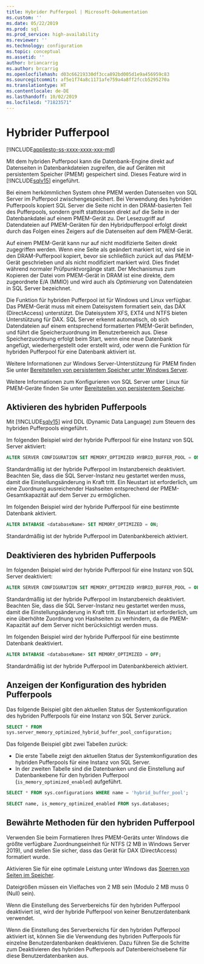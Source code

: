 ```yaml
---
title: Hybrider Pufferpool | Microsoft-Dokumentation
ms.custom: ''
ms.date: 05/22/2019
ms.prod: sql
ms.prod_service: high-availability
ms.reviewer: ''
ms.technology: configuration
ms.topic: conceptual
ms.assetid: ''
author: briancarrig
ms.author: brcarrig
ms.openlocfilehash: d03c66219330df3cca892bd005d1e9a456959c83
ms.sourcegitcommit: af5e1f74a8c1171afe759a4a8ff2fccb5295270a
ms.translationtype: HT
ms.contentlocale: de-DE
ms.lasthandoff: 10/02/2019
ms.locfileid: "71823571"
---
```

# <a name="hybrid-buffer-pool"></a>Hybrider Pufferpool
[!INCLUDE[appliesto-ss-xxxx-xxxx-xxx-md](../../includes/appliesto-ss-xxxx-xxxx-xxx-md.md)]

Mit dem hybriden Pufferpool kann die Datenbank-Engine direkt auf Datenseiten in Datenbankdateien zugreifen, die auf Geräten mit persistentem Speicher (PMEM) gespeichert sind. Dieses Feature wird in [!INCLUDE[sqlv15](../../includes/sssqlv15-md.md)] eingeführt.

Bei einem herkömmlichen System ohne PMEM werden Datenseiten von SQL Server im Pufferpool zwischengespeichert. Bei Verwendung des hybriden Pufferpools kopiert SQL Server die Seite nicht in den DRAM-basierten Teil des Pufferpools, sondern greift stattdessen direkt auf die Seite in der Datenbankdatei auf einem PMEM-Gerät zu. Der Lesezugriff auf Datendateien auf PMEM-Geräten für den Hybridpufferpool erfolgt direkt durch das Folgen eines Zeigers auf die Datenseiten auf dem PMEM-Gerät.  

Auf einem PMEM-Gerät kann nur auf nicht modifizierte Seiten direkt zugegriffen werden. Wenn eine Seite als geändert markiert ist, wird sie in den DRAM-Pufferpool kopiert, bevor sie schließlich zurück auf das PMEM-Gerät geschrieben und als nicht modifiziert markiert wird. Dies findet während normaler Prüfpunktvorgänge statt. Der Mechanismus zum Kopieren der Datei vom PMEM-Gerät in DRAM ist eine direkte, dem zugeordnete E/A (MMIO) und wird auch als *Optimierung* von Datendateien in SQL Server bezeichnet.


Die Funktion für hybriden Pufferpool ist für Windows und Linux verfügbar. Das PMEM-Gerät muss mit einem Dateisystem formatiert sein, das DAX (DirectAccess) unterstützt. Die Dateisystem XFS, EXT4 und NTFS bieten Unterstützung für DAX. SQL Server erkennt automatisch, ob sich Datendateien auf einem entsprechend formatierten PMEM-Gerät befinden, und führt die Speicherzuordnung im Benutzerbereich aus. Diese Speicherzuordnung erfolgt beim Start, wenn eine neue Datenbank angefügt, wiederhergestellt oder erstellt wird, oder wenn die Funktion für hybriden Pufferpool für eine Datenbank aktiviert ist.

Weitere Informationen zur Windows Server-Unterstützung für PMEM finden Sie unter [Bereitstellen von persistentem Speicher unter Windows Server](/windows-server/storage/storage-spaces/deploy-pmem/).

Weitere Informationen zum Konfigurieren von SQL Server unter Linux für PMEM-Geräte finden Sie unter [Bereitstellen von persistentem Speicher](../../linux/sql-server-linux-configure-pmem.md).

## <a name="enable-hybrid-buffer-pool"></a>Aktivieren des hybriden Pufferpools

Mit [!INCLUDE[sqlv15](../../includes/sssqlv15-md.md)] wird DDL (Dynamic Data Language) zum Steuern des hybriden Pufferpools eingeführt.

Im folgenden Beispiel wird der hybride Pufferpool für eine Instanz von SQL Server aktiviert:

```sql
ALTER SERVER CONFIGURATION SET MEMORY_OPTIMIZED HYBRID_BUFFER_POOL = ON;
```

Standardmäßig ist der hybride Pufferpool im Instanzbereich deaktiviert. Beachten Sie, dass die SQL Server-Instanz neu gestartet werden muss, damit die Einstellungsänderung in Kraft tritt. Ein Neustart ist erforderlich, um eine Zuordnung ausreichender Hashseiten entsprechend der PMEM-Gesamtkapazität auf dem Server zu ermöglichen.

Im folgenden Beispiel wird der hybride Pufferpool für eine bestimmte Datenbank aktiviert.

```sql
ALTER DATABASE <databaseName> SET MEMORY_OPTIMIZED = ON;
```

Standardmäßig ist der hybride Pufferpool im Datenbankbereich aktiviert.

## <a name="disable-hybrid-buffer-pool"></a>Deaktivieren des hybriden Pufferpools

Im folgenden Beispiel wird der hybride Pufferpool für eine Instanz von SQL Server deaktiviert:

```sql
ALTER SERVER CONFIGURATION SET MEMORY_OPTIMIZED HYBRID_BUFFER_POOL = OFF;
```

Standardmäßig ist der hybride Pufferpool im Instanzbereich deaktiviert. Beachten Sie, dass die SQL Server-Instanz neu gestartet werden muss, damit die Einstellungsänderung in Kraft tritt. Ein Neustart ist erforderlich, um eine überhöhte Zuordnung von Hashseiten zu verhindern, da die PMEM-Kapazität auf dem Server nicht berücksichtigt werden muss.

Im folgenden Beispiel wird der hybride Pufferpool für eine bestimmte Datenbank deaktiviert.

```sql
ALTER DATABASE <databaseName> SET MEMORY_OPTIMIZED = OFF;
```

Standardmäßig ist der hybride Pufferpool im Datenbankbereich aktiviert.

## <a name="view-hybrid-buffer-pool-configuration"></a>Anzeigen der Konfiguration des hybriden Pufferpools

Das folgende Beispiel gibt den aktuellen Status der Systemkonfiguration des hybriden Pufferpools für eine Instanz von SQL Server zurück.

```sql
SELECT * FROM
sys.server_memory_optimized_hybrid_buffer_pool_configuration;
```

Das folgende Beispiel gibt zwei Tabellen zurück:

- Die erste Tabelle zeigt den aktuellen Status der Systemkonfiguration des hybriden Pufferpools für eine Instanz von SQL Server.
- In der zweiten Tabelle sind die Datenbanken und die Einstellung auf Datenbankebene für den hybriden Pufferpool (`is_memory_optimized_enabled`) aufgeführt.

```sql
SELECT * FROM sys.configurations WHERE name = 'hybrid_buffer_pool';

SELECT name, is_memory_optimized_enabled FROM sys.databases;
```

## <a name="best-practices-for-hybrid-buffer-pool"></a>Bewährte Methoden für den hybriden Pufferpool

Verwenden Sie beim Formatieren Ihres PMEM-Geräts unter Windows die größte verfügbare Zuordnungseinheit für NTFS (2 MB in Windows Server 2019), und stellen Sie sicher, dass das Gerät für DAX (DirectAccess) formatiert wurde.

Aktivieren Sie für eine optimale Leistung unter Windows das [Sperren von Seiten im Speicher](./enable-the-lock-pages-in-memory-option-windows.md).

Dateigrößen müssen ein Vielfaches von 2 MB sein (Modulo 2 MB muss 0 (Null) sein).

Wenn die Einstellung des Serverbereichs für den hybriden Pufferpool deaktiviert ist, wird der hybride Pufferpool von keiner Benutzerdatenbank verwendet.

Wenn die Einstellung des Serverbereichs für den hybriden Pufferpool aktiviert ist, können Sie die Verwendung des hybriden Pufferpools für einzelne Benutzerdatenbanken deaktivieren. Dazu führen Sie die Schritte zum Deaktivieren des hybriden Pufferpools auf Datenbereichsebene für diese Benutzerdatenbanken aus.
